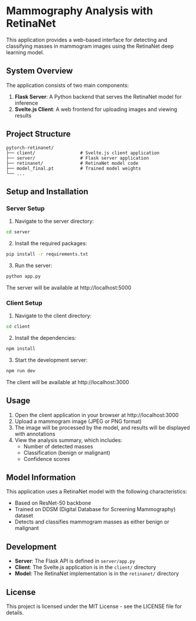 # Mammography Analysis with RetinaNet

This application provides a web-based interface for detecting and classifying masses in mammogram images using the RetinaNet deep learning model.

## System Overview

The application consists of two main components:

1. **Flask Server**: A Python backend that serves the RetinaNet model for inference
2. **Svelte.js Client**: A web frontend for uploading images and viewing results

## Project Structure

```
pytorch-retinanet/
├── client/                 # Svelte.js client application
├── server/                 # Flask server application
├── retinanet/              # RetinaNet model code
├── model_final.pt          # Trained model weights
└── ...
```

## Setup and Installation

### Server Setup

1. Navigate to the server directory:

```bash
cd server
```

2. Install the required packages:

```bash
pip install -r requirements.txt
```

3. Run the server:

```bash
python app.py
```

The server will be available at http://localhost:5000

### Client Setup

1. Navigate to the client directory:

```bash
cd client
```

2. Install the dependencies:

```bash
npm install
```

3. Start the development server:

```bash
npm run dev
```

The client will be available at http://localhost:3000

## Usage

1. Open the client application in your browser at http://localhost:3000
2. Upload a mammogram image (JPEG or PNG format)
3. The image will be processed by the model, and results will be displayed with annotations
4. View the analysis summary, which includes:
   - Number of detected masses
   - Classification (benign or malignant)
   - Confidence scores

## Model Information

This application uses a RetinaNet model with the following characteristics:

- Based on ResNet-50 backbone
- Trained on DDSM (Digital Database for Screening Mammography) dataset
- Detects and classifies mammogram masses as either benign or malignant

## Development

- **Server**: The Flask API is defined in `server/app.py`
- **Client**: The Svelte.js application is in the `client/` directory
- **Model**: The RetinaNet implementation is in the `retinanet/` directory

## License

This project is licensed under the MIT License - see the LICENSE file for details.

